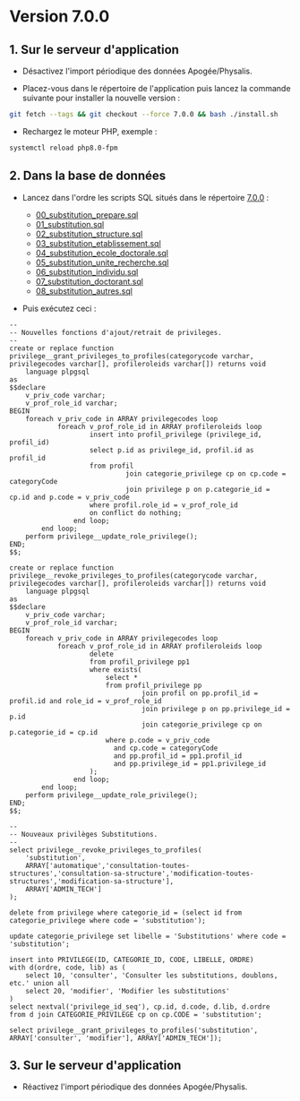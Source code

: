 # Version 7.0.0

## 1. Sur le serveur d'application

- Désactivez l'import périodique des données Apogée/Physalis.

- Placez-vous dans le répertoire de l'application puis lancez la commande suivante
  pour installer la nouvelle version :

```bash
git fetch --tags && git checkout --force 7.0.0 && bash ./install.sh
```

- Rechargez le moteur PHP, exemple :

```bash
systemctl reload php8.0-fpm
```

## 2. Dans la base de données

- Lancez dans l'ordre les scripts SQL situés dans le répertoire [7.0.0](7.0.0) :
  - [00_substitution_prepare.sql](7.0.0/00_substitution_prepare.sql)
  - [01_substitution.sql](7.0.0/01_substitution.sql)
  - [02_substitution_structure.sql](7.0.0/02_substitution_structure.sql)
  - [03_substitution_etablissement.sql](7.0.0/03_substitution_etablissement.sql)
  - [04_substitution_ecole_doctorale.sql](7.0.0/04_substitution_ecole_doctorale.sql)
  - [05_substitution_unite_recherche.sql](7.0.0/05_substitution_unite_recherche.sql)
  - [06_substitution_individu.sql](7.0.0/06_substitution_individu.sql)
  - [07_substitution_doctorant.sql](7.0.0/07_substitution_doctorant.sql)
  - [08_substitution_autres.sql](7.0.0/08_substitution_autres.sql)

- Puis exécutez ceci :

```postgresql
--
-- Nouvelles fonctions d'ajout/retrait de privileges.
--
create or replace function privilege__grant_privileges_to_profiles(categorycode varchar, privilegecodes varchar[], profileroleids varchar[]) returns void
    language plpgsql
as
$$declare
    v_priv_code varchar;
    v_prof_role_id varchar;
BEGIN
    foreach v_priv_code in ARRAY privilegecodes loop
            foreach v_prof_role_id in ARRAY profileroleids loop
                    insert into profil_privilege (privilege_id, profil_id)
                    select p.id as privilege_id, profil.id as profil_id
                    from profil
                             join categorie_privilege cp on cp.code = categoryCode
                             join privilege p on p.categorie_id = cp.id and p.code = v_priv_code
                    where profil.role_id = v_prof_role_id
                    on conflict do nothing;
                end loop;
        end loop;
    perform privilege__update_role_privilege();
END;
$$;

create or replace function privilege__revoke_privileges_to_profiles(categorycode varchar, privilegecodes varchar[], profileroleids varchar[]) returns void
    language plpgsql
as
$$declare
    v_priv_code varchar;
    v_prof_role_id varchar;
BEGIN
    foreach v_priv_code in ARRAY privilegecodes loop
            foreach v_prof_role_id in ARRAY profileroleids loop
                    delete
                    from profil_privilege pp1
                    where exists(
                        select *
                        from profil_privilege pp
                                 join profil on pp.profil_id = profil.id and role_id = v_prof_role_id
                                 join privilege p on pp.privilege_id = p.id
                                 join categorie_privilege cp on p.categorie_id = cp.id
                        where p.code = v_priv_code
                          and cp.code = categoryCode
                          and pp.profil_id = pp1.profil_id
                          and pp.privilege_id = pp1.privilege_id
                    );
                end loop;
        end loop;
    perform privilege__update_role_privilege();
END;
$$;

--
-- Nouveaux privilèges Substitutions.
--
select privilege__revoke_privileges_to_profiles(
    'substitution',
    ARRAY['automatique','consultation-toutes-structures','consultation-sa-structure','modification-toutes-structures','modification-sa-structure'],
    ARRAY['ADMIN_TECH']
);

delete from privilege where categorie_id = (select id from categorie_privilege where code = 'substitution');

update categorie_privilege set libelle = 'Substitutions' where code = 'substitution';

insert into PRIVILEGE(ID, CATEGORIE_ID, CODE, LIBELLE, ORDRE)
with d(ordre, code, lib) as (
    select 10, 'consulter', 'Consulter les substitutions, doublons, etc.' union all
    select 20, 'modifier', 'Modifier les substitutions'
)
select nextval('privilege_id_seq'), cp.id, d.code, d.lib, d.ordre
from d join CATEGORIE_PRIVILEGE cp on cp.CODE = 'substitution';

select privilege__grant_privileges_to_profiles('substitution', ARRAY['consulter', 'modifier'], ARRAY['ADMIN_TECH']);

```

## 3. Sur le serveur d'application

- Réactivez l'import périodique des données Apogée/Physalis.

